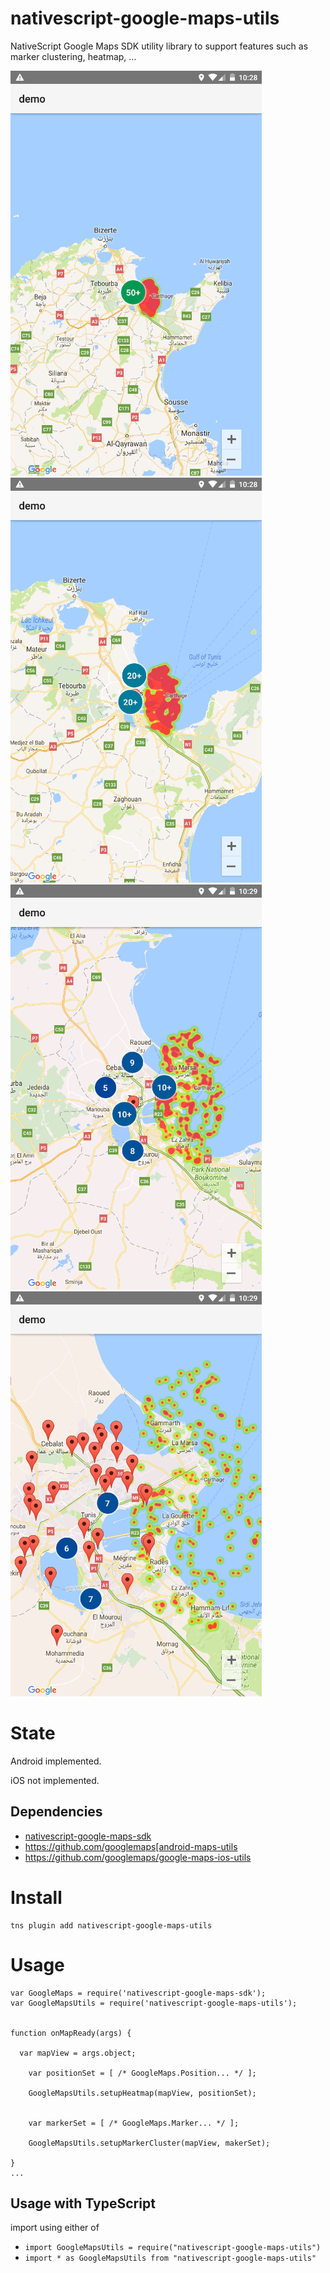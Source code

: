 nativescript-google-maps-utils
==================================

NativeScript Google Maps SDK utility library to support features such as marker clustering, heatmap, ...



![Andoird #1](./demo/screenshots/android.1.png "Andoird #1")
![Andoird #2](./demo/screenshots/android.2.png "Andoird #2")
![Andoird #3](./demo/screenshots/android.3.png "Andoird #3")
![Andoird #4](./demo/screenshots/android.4.png "Andoird #4")

# State

Android implemented.

iOS not implemented.


## Dependencies

* [nativescript-google-maps-sdk](https://github.com/dapriett/nativescript-google-maps-sdk)
* https://github.com/googlemaps[android-maps-utils
* https://github.com/googlemaps/google-maps-ios-utils

# Install

```
tns plugin add nativescript-google-maps-utils
```

# Usage


```
var GoogleMaps = require('nativescript-google-maps-sdk');
var GoogleMapsUtils = require('nativescript-google-maps-utils');


function onMapReady(args) {

  var mapView = args.object;

	var positionSet = [ /* GoogleMaps.Position... */ ];

	GoogleMapsUtils.setupHeatmap(mapView, positionSet);


	var markerSet = [ /* GoogleMaps.Marker... */ ];

	GoogleMapsUtils.setupMarkerCluster(mapView, makerSet);

}
...

```

## Usage with TypeScript

import using either of

* `import GoogleMapsUtils = require("nativescript-google-maps-utils")`
* `import * as GoogleMapsUtils from "nativescript-google-maps-utils"`

